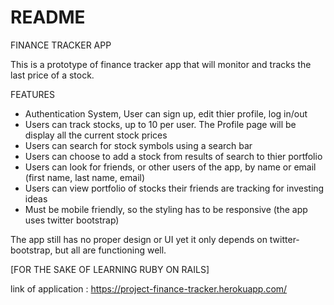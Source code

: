 # README

FINANCE TRACKER APP

  This is a prototype of finance tracker app that will monitor and tracks the last price of a stock.

FEATURES
- Authentication System, User can sign up, edit thier profile, log in/out
- Users can track stocks, up to 10 per user. The Profile page will be display all the current stock prices
- Users can search for stock symbols using a search bar
- Users can choose to add a stock from results of search to thier portfolio
- Users can look for friends, or other users of the app, by name or email (first name, last name, email)
- Users can view portfolio of stocks their friends are tracking for investing ideas
- Must be mobile friendly, so the styling has to be responsive (the app uses twitter bootstrap)

The app still has no proper design or UI yet it only depends on twitter-bootstrap, but all are functioning well.

[FOR THE SAKE OF LEARNING RUBY ON RAILS]

link of application : https://project-finance-tracker.herokuapp.com/